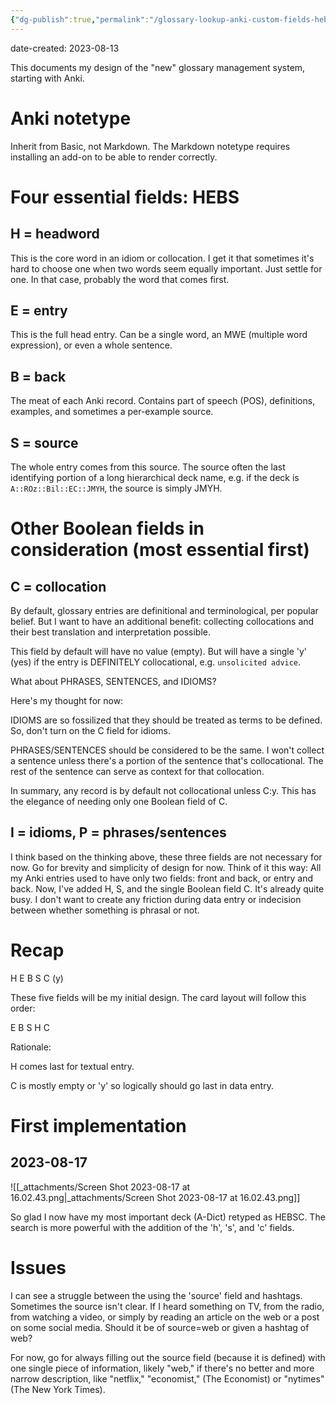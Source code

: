 ```yaml
---
{"dg-publish":true,"permalink":"/glossary-lookup-anki-custom-fields-hebsc/","noteIcon":"2"}
---
```


date-created: 2023-08-13

This documents my design of the "new" glossary management system, starting with Anki.
# Anki notetype

Inherit from Basic, not Markdown. The Markdown notetype requires installing an add-on to be able to render correctly. 
# Four essential fields: HEBS

## H = headword
This is the core word in an idiom or collocation. I get it that sometimes it's hard to choose one when two words seem equally important. Just settle for one. In that case, probably the word that comes first.
## E = entry
This is the full head entry. Can be a single word, an MWE (multiple word expression), or even a whole sentence.
## B = back
The meat of each Anki record. Contains part of speech (POS), definitions, examples, and sometimes a per-example source.
## S = source
The whole entry comes from this source. The source often the last identifying portion of a long hierarchical deck name, e.g. if the deck is `A::ROz::Bil::EC::JMYH`, the source is simply JMYH.
# Other Boolean fields in consideration (most essential first)

## C = collocation

By default, glossary entries are definitional and terminological, per popular belief. But I want to have an additional benefit: collecting collocations and their best translation and interpretation possible. 

This field by default will have no value (empty). But will have a single 'y' (yes) if the entry is DEFINITELY collocational, e.g. `unsolicited advice`.

What about PHRASES, SENTENCES, and IDIOMS?

Here's my thought for now:

IDIOMS are so fossilized that they should be treated as terms to be defined. So, don't turn on the C field for idioms.

PHRASES/SENTENCES should be considered to be the same. I won't collect a sentence unless there's a portion of the sentence that's collocational. The rest of the sentence can serve as context for that collocation.

In summary, any record is by default not collocational unless C:y. This has the elegance of needing only one Boolean field of C.

## I = idioms, P = phrases/sentences

I think based on the thinking above, these three fields are not necessary for now. Go for brevity and simplicity of design for now. Think of it this way: All my Anki entries used to have only two fields: front and back, or entry and back. Now, I've added H, S, and the single Boolean field C. It's already quite busy. I don't want to create any friction during data entry or indecision between whether something is phrasal or not.

# Recap

H
E
B
S
C (y)

These five fields will be my initial design. The card layout will follow this order:

E
B
S
H
C

Rationale: 

H comes last for textual entry. 

C is mostly empty or 'y' so logically should go last in data entry.

# First implementation

## 2023-08-17

![[_attachments/Screen Shot 2023-08-17 at 16.02.43.png\|_attachments/Screen Shot 2023-08-17 at 16.02.43.png]]

So glad I now have my most important deck (A-Dict) retyped as HEBSC. The search is more powerful with the addition of the 'h', 's', and 'c' fields. 
# Issues

I can see a struggle between the using the 'source' field and hashtags. Sometimes the source isn't clear. If I heard something on TV, from the radio, from watching a video, or simply by reading an article on the web or a post on some social media. Should it be of source=web or given a hashtag of web? 

For now, go for always filling out the source field (because it is defined) with one single piece of information, likely "web," if there's no better and more narrow description, like "netflix," "economist," (The Economist) or "nytimes" (The New York Times).
